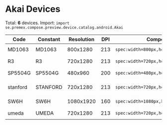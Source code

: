 # Akai Devices

Total: **6** devices. Import: `import se.premex.compose.preview.device.catalog.android.Akai`

| Code | Constant | Resolution | DPI | Compose Spec | Preview Usage |
|------|----------|------------|-----|-------------|---------------|
| MD1063 | MD1063 | 800x1280 | 213 | `spec:width=800px,height=1280px,dpi=213` | `@Preview(device = Akai.MD1063)` |
| R3 | R3 | 720x1280 | 213 | `spec:width=720px,height=1280px,dpi=213` | `@Preview(device = Akai.R3)` |
| SP5504G | SP5504G | 480x960 | 200 | `spec:width=480px,height=960px,dpi=200` | `@Preview(device = Akai.SP5504G)` |
| stanford | STANFORD | 720x1280 | 213 | `spec:width=720px,height=1280px,dpi=213` | `@Preview(device = Akai.STANFORD)` |
| SW6H | SW6H | 1080x1920 | 160 | `spec:width=1080px,height=1920px,dpi=160` | `@Preview(device = Akai.SW6H)` |
| umeda | UMEDA | 720x1280 | 213 | `spec:width=720px,height=1280px,dpi=213` | `@Preview(device = Akai.UMEDA)` |

<!-- Generated automatically. Do not edit manually. -->
